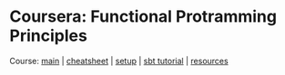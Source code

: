 # Coursera: Functional Protramming Principles

Course: [main](https://www.coursera.org/learn/scala-functional-programming/home) | [cheatsheet](https://github.com/lampepfl/progfun-wiki/blob/gh-pages/CheatSheet.md) | [setup](https://www.coursera.org/learn/scala-functional-programming/supplement/BNOBK/tools-setup-please-read) | [sbt tutorial](https://www.coursera.org/learn/scala-functional-programming/supplement/uV974/sbt-tutorial-and-submission-of-assignments-please-read) | [resources](https://www.coursera.org/learn/scala-functional-programming/supplement/D9pm0/learning-resources)



